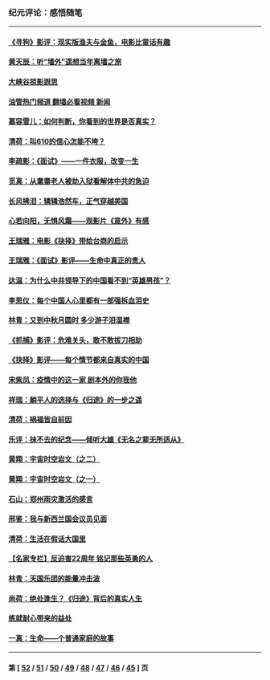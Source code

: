 ### 纪元评论：感悟随笔
---
#### [《寻狗》影评：现实版渔夫与金鱼，电影比童话有趣](../../pages/nsc1035/n13389805.md?12070330) 
#### [黄天辰：听“墙外”遥想当年离墙之旅](../../pages/nsc1035/n13377229.md?12070330) 
#### [大峡谷掠影遐思](../../pages/nsc1035/n13354743.md?12070330) 
#### [油管热门频道 翻墙必看视频 新闻](ok?12070330)
#### [慕容雪儿：如何判断，你看到的世界是否真实？](../../pages/nsc1035/n13332569.md?12070330) 
#### [清荷：叫610的信心怎能不垮？](../../pages/nsc1035/n13304848.md?12070330) 
#### [李疏影：《面试》——一件衣服，改变一生](../../pages/nsc1035/n13292494.md?12070330) 
#### [觅真：从耄耋老人被劫入狱看解体中共的急迫](../../pages/nsc1035/n13284545.md?12070330) 
#### [长风拂泪：辚辚浩然车，正气穿越美国](../../pages/nsc1035/n13284280.md?12070330) 
#### [心若向阳，无惧风霜——观影片《意外》有感](../../pages/nsc1035/n13275318.md?12070330) 
#### [王瑞雅：电影《抉择》带给台商的启示](../../pages/nsc1035/n13274064.md?12070330) 
#### [王瑞雅：《面试》影评——生命中真正的贵人](../../pages/nsc1035/n13260528.md?12070330) 
#### [达温：为什么中共领导下的中国看不到“英雄男孩”？](../../pages/nsc1035/n13257099.md?12070330) 
#### [李思仪：每个中国人心里都有一部强拆血泪史](../../pages/nsc1035/n13249632.md?12070330) 
#### [林青：又到中秋月圆时 多少游子泪湿襟](../../pages/nsc1035/n13245916.md?12070330) 
#### [《抓捕》影评：危难关头，敢不敢拔刀相助](../../pages/nsc1035/n13244251.md?12070330) 
#### [《抉择》影评——每个情节都来自真实的中国](../../pages/nsc1035/n13242564.md?12070330) 
#### [宋紫凤：疫情中的这一家 剧本外的你我他](../../pages/nsc1035/n13242358.md?12070330) 
#### [祥瑞：躺平人的选择与《归途》的一步之遥](../../pages/nsc1035/n13213201.md?12070330) 
#### [清荷：祸福皆自前因](../../pages/nsc1035/n13213177.md?12070330) 
#### [乐评：抹不去的纪念——倾听大雄《无名之辈无所适从》](../../pages/nsc1035/n13163359.md?12070330) 
#### [黄翔：宇宙时空岩文（之二）](../../pages/nsc1035/n13141116.md?12070330) 
#### [黄翔：宇宙时空岩文（之一）](../../pages/nsc1035/n13140355.md?12070330) 
#### [石山：郑州雨灾激活的感言](../../pages/nsc1035/n13135372.md?12070330) 
#### [邢鉴：我与新西兰国会议员见面](../../pages/nsc1035/n13111626.md?12070330) 
#### [清荷：生活在假话大国里](../../pages/nsc1035/n13103916.md?12070330) 
#### [【名家专栏】反迫害22周年 铭记那些英勇的人](../../pages/nsc1035/n13102771.md?12070330) 
#### [林青：天国乐团的能量冲击波](../../pages/nsc1035/n13099634.md?12070330) 
#### [尚荷：绝处逢生？《归途》背后的真实人生](../../pages/nsc1035/n13099470.md?12070330) 
#### [练就耐心带来的益处](../../pages/nsc1035/n13081876.md?12070330) 
#### [一真：生命——个普通家庭的故事](../../pages/nsc1035/n13075782.md?12070330) 

---
#### 第 [ [52](./52.md?12070330) / [51](./51.md?12070330) / [50](./50.md?12070330) / [49](./49.md?12070330) / [48](./48.md?12070330) / [47](./47.md?12070330) / [46](./46.md?12070330) / [45](./45.md?12070330) ] 页
